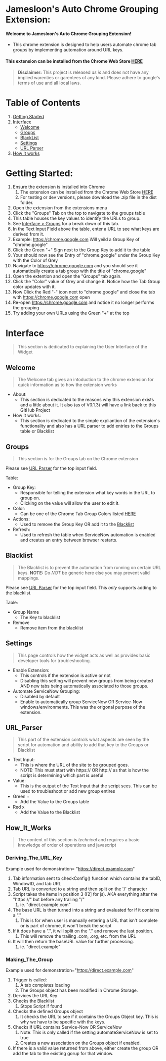 # Jamesloon's Auto Chrome Grouping Extension:
#### Welcome to Jamesloon's Auto Chrome Grouping Extension!
* This chrome extension is designed to help users automate chrome tab groups by implementing automation around URL keys.
#### This extension can be installed from the Chrome Web Store [HERE](https://chrome.google.com/webstore?hl=en)
> **Disclaimer:** This project is released *as is* and does not have any implied warenties or garentees of any kind. Please adhere to google's terms of use and all local laws.

# Table of Contents
1. [Getting Started](#getting-started)
2. [Interface](#interface)
    - [Welcome](#welcome)
    - [Groups](#groups)
    - [BlackList](#blacklist)
    - [Settings](#settings)
    - [URL Parser](#url_parser)
3. [How it works](#how_it_works)

# Getting Started:
1. Ensure the extension is installed into Chrome
   1. The extension can be installed from the Chrome Web Store [HERE](https://chrome.google.com/webstore?hl=en)
   2. For testing or dev versions, please download the .zip file in the dist folder.
1. Open the extension from the extensions menu
2. Click the "Groups" Tab on the top to navigate to the groups table
  1. This table houses the key values to identify the URLs to group.
  2. See [Interface > Groups](#groups) for a break down of this tab.
1. In the Text Input Field above the table, enter a URL to see what keys are derived from it.
  1. Example: https://chrome.google.com Will yeild a Group Key of "chrome.google"
1. Click the Green "+" Sign next to the Group Key to add it to the table
2. Your should now see the Entry of "chrome.google" under the Group Key with the Color of Grey
3. Navigate to https://chrome.google.com and you should see it automatically create a tab group with the title of "chrome.google"
4. Open the extention and open the "Groups" tab again.
5. Click the "Color" value of Grey and change it. Notice how the Tab Group color updates with it.
6. Now Click the Red "-" icon next to "chrome.google" and close the tab with https://chrome.google.com open
7. Re-open https://chrome.google.com and notice it no longer performs the grouping
8. Try adding your own URLs using the Green "+" at the top

# Interface
> This section is dedicated to explaining the User Interface of the Widget

## Welcome
> The Welcome tab gives an intoduction to the chrome extension for quick information as to how the extension works
* About:
  * This section is dedicated to the reasons why this extension exists and a little about it. It also (as of V0.1.3) will have a link back to this GitHub Project
* How it works:
  * This section is dedicated to the simple expliantion of the extension's functionality and also has a URL parser to add entries to the Groups table or Blacklist

## Groups
> This section is for the Groups tab on the Chrome extension

Please see [URL Parser](#url_parser) for the top input field.

Table:
* Group Key: 
  * Responsible for telling the extension what key words in the URL to group on. 
  * Clicking on the value will allow the user to edit it.
* Color: 
  * Can be one of the Chrome Tab Group Colors listed [HERE](https://developer.chrome.com/docs/extensions/reference/tabGroups/#type-Color)
* Actions: 
  * Used to remove the Group Key OR add it to the [Blacklist](#blacklist)
* Refresh: 
  * Used to refresh the table when ServiceNow automation is enabled and creates an entry between browser restarts.
## Blacklist
> The Blacklist is to prevent the automation from running on certain URL keys. **NOTE:** Do *NOT* be generic here else you may prevent valid mappings.

Please see [URL Parser](#url_parser) for the top input field. This *only* supports adding to the blacklist.

Table:
* Group Name
  * The Key to blacklist
* Remove
  * Remove item from the blacklist

## Settings
> This page controls how the widget acts as well as provides basic developer tools for troubleshooting.
* Enable Extension:
  * This controls if the extension is active or not
  * Disabling this setting will prevent new groups from being created AND new tabs being automatically associated to those groups.
* Automate ServiceNow Grouping:
  * Disabled by default
  * Enable to automatically group ServiceNow OR Service-Now windows/environments. This was the origonal purpose of the extension.

## URL_Parser
> This part of the extension controls what aspects are seen by the script for automation and ability to add that key to the Groups or Blacklist
* Text Input:
  * This is where the URL of the site to be grouped goes.
  * NOTE: This must start with https:// OR http:// as that is how the script is determining which part is useful
* Value:
  * This is the output of the Text Input that the script sees. This can be used to troubleshoot or add new group entires
* Green +
  * Add the Value to the Groups table
* Red x
  * Add the Value to the Blacklist

## How_It_Works
> The content of this section is *technical* and requires a basic knowledge of order of operations and javascript

### Deriving_The_URL_Key
Example used for demonstration= "https://direct.example.com"
1. Tab information sent to checkConfig() function which contains the tabID, WindowID, and tab URL
2. Tab URL is converted to a string and then split on the '/' character
3. Script takes the items in position 3 (\[2\] for js). AKA everything after the "https://" but before any trailing "/"
    1. ie. "direct.example.com"
1. The base URL is then turned into a string and evaluated for if it contains a "."
    1. This is for when user is manually entering a URL that isn't complete or is part of chrome, it won't break the script
1. If it does have a ".", it will split on the "." and remove the last position.
    1. This will remove the trailing .com, .org, etc. from the URL
3. It will then return the baseURL value for further processing.
    1. ie. "direct.example"

### Making_The_Group
Example used for demonstration="https://direct.example.com"
1. Trigger is called:
    1. A tab completes loading
    2. The Groups object has been modified in Chrome Storage.
3. Dervices the URL Key
4. Checks the Blacklist
    1. Stops Script if found
5. Checks the defined Groups object
    1. It checks the URL to see if it contains the Groups Object key. This is why we have to be specific with the keys.
7. Checks if URL contains Service-Now OR ServiceNow
    1. Note: This is only called if the setting automateServiceNow is set to true
    2. Creates a new association on the Groups object if enabled.
7. If there is a valid value returned from above, either create the group OR add the tab to the existing gorup for that window.
